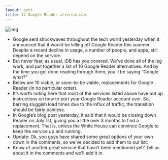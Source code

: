 ```yaml
---
layout: post
title: 14 Google Reader alternatives
---
```

![img](http://media.idownloadblog.com/wp-content/uploads/2013/03/Netvibes-ss.png)
* Google sent shockwaves throughout the tech world yesterday when it announced that it would be killing off Google Reader this summer. Despite a recent decline in usage, a number of people, and apps, still depend on the service.
* But never fear, as usual, iDB has you covered. We’ve done all of the leg work, and put together a list of 10 Google Reader alternatives. And by the time you get done reading through them, you’ll be saying “Google what?”
* Below are 10 viable, or soon-to-be viable, replacements for Google Reader (in no particular order).
* It’s worth noting here that most of the services listed above have put up instructions on how to port your Google Reader account over. So, barring sluggish load times due to the influx of traffic, the transition should be fairly painless.
* In Google’s blog post yesterday, it said that it would be closing down Reader on July 1st, giving you a little over 3 months to find a replacement. That is, unless the White House can convince Google to keep the service up and running.
* Update: Ok, you guys have shared some great options of your own down in the comments, so we’ve decided to add them to our list:
* Know of another great service that hasn’t been mentioned yet? Tell us about it in the comments and we’ll add it in.

